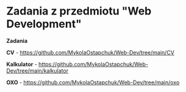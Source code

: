 # Zadania z przedmiotu "Web Development"

<strong>Zadania</strong>

<strong>CV</strong> - https://github.com/MykolaOstapchuk/Web-Dev/tree/main/CV

<strong>Kalkulator</strong> - https://github.com/MykolaOstapchuk/Web-Dev/tree/main/kalkulator

<strong>OXO</strong> - https://github.com/MykolaOstapchuk/Web-Dev/tree/main/oxo

